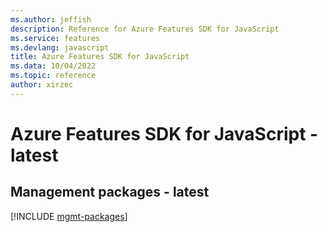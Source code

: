 ```yaml
---
ms.author: jeffish
description: Reference for Azure Features SDK for JavaScript
ms.service: features
ms.devlang: javascript
title: Azure Features SDK for JavaScript
ms.data: 10/04/2022
ms.topic: reference
author: xirzec
---
```

# Azure Features SDK for JavaScript - latest

## Management packages - latest
[!INCLUDE [mgmt-packages](features-mgmt-index.md)]
